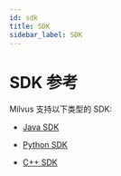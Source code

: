 ```yaml
---
id: sdk
title: SDK
sidebar_label: SDK
---
```


# SDK 参考

Milvus 支持以下类型的 SDK: 

- [Java SDK](https://github.com/milvus-io/milvus-sdk-java)

- [Python SDK](https://github.com/milvus-io/pymilvus)

- [C++ SDK](https://github.com/milvus-io/milvus/tree/master/core/src/sdk)


